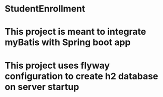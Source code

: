# StudentEnrollment
# This project is meant to integrate myBatis with Spring boot app
# This project uses flyway configuration to create h2 database on server startup
